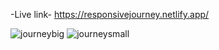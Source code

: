 -Live link-
https://responsivejourney.netlify.app/

<div>

![journeybig](https://user-images.githubusercontent.com/47979970/216446496-44d63470-fad5-46eb-bdfd-12178b897daa.png)
![journeysmall](https://user-images.githubusercontent.com/47979970/216446499-f6bdd2a8-cfd2-4284-9ce0-d2693364c920.png)
 
 </div>
